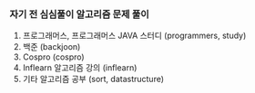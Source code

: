 ### 자기 전 심심풀이 알고리즘 문제 풀이

1. 프로그래머스, 프로그래머스 JAVA 스터디 (programmers, study) 
2. 백준 (backjoon)
3. Cospro (cospro)
4. Inflearn 알고리즘 강의 (inflearn) 
5. 기타 알고리즘 공부 (sort, datastructure)  
